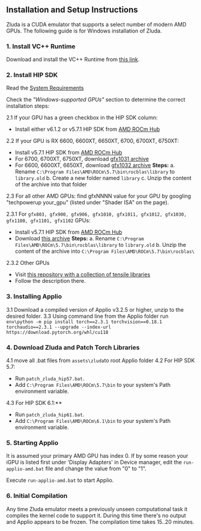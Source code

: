 
## Installation and Setup Instructions

Zluda is a CUDA emulator that supports a select number of modern AMD GPUs. The following guide is for Windows installation of Zluda.

### 1. Install VC++ Runtime

Download and install the VC++ Runtime from [this link](https://aka.ms/vs/17/release/vc_redist.x64.exe).
 

### 2. Install HIP SDK

Read the [System Requirements](https://rocm.docs.amd.com/projects/install-on-windows/en/develop/reference/system-requirements.html)

Check the *"Windows-supported GPUs"* section to determine the correct installation steps:

2.1 If your GPU has a green checkbox in the HIP SDK column:

- Install either v6.1.2 or v5.7.1 HIP SDK from [AMD ROCm Hub](https://www.amd.com/en/developer/resources/rocm-hub/hip-sdk.html)

2.2 If your GPU is RX 6600, 6600XT, 6650XT, 6700, 6700XT, 6750XT:
- Install v5.7.1 HIP SDK from [AMD ROCm Hub](https://www.amd.com/en/developer/resources/rocm-hub/hip-sdk.html)
- For 6700, 6700XT, 6750XT, download [gfx1031 archive](https://github.com/brknsoul/ROCmLibs/raw/main/Optimised_ROCmLibs_gfx1031.7z)
- For 6600, 6600XT, 6650XT, download [gfx1032 archive](https://github.com/brknsoul/ROCmLibs/raw/main/Optimised_ROCmLibs_gfx1032.7z)
**Steps:**
a. Rename `C:\Program Files\AMD\ROCm\5.7\bin\rocblas\library` to `library.old`
b. Create a new folder named `library`
c. Unzip the content of the archive into that folder

2.3 For all other AMD GPUs: find gfxNNNN value for your GPU by googling "techpowerup your_gpu" (listed under "Shader ISA" on the page).

2.3.1 For `gfx803, gfx900, gfx906, gfx1010, gfx1011, gfx1012, gfx1030, gfx1100, gfx1101, gfx1102` GPUs:
- Install v5.7.1 HIP SDK from [AMD ROCm Hub](https://www.amd.com/en/developer/resources/rocm-hub/hip-sdk.html)
- Download [this archive](https://github.com/brknsoul/ROCmLibs/raw/main/ROCmLibs.7z)
	**Steps:**
	a. Rename `C:\Program Files\AMD\ROCm\5.7\bin\rocblas\library` to `library.old`
	b. Unzip the content of the archive into `C:\Program Files\AMD\ROCm\5.7\bin\rocblas\`

2.3.2 Other GPUs
- Visit [this repository with a collection of tensile libraries](https://github.com/likelovewant/ROCmLibs-for-gfx1103-AMD780M-APU)
- Follow the description there.

### 3. Installing Applio
3.1 Download a compiled version of Applio v3.2.5 or higher, unzip to the desired folder.
3.3 Using command line from the Applio folder run
		```env\python -m pip install torch==2.3.1 torchvision==0.18.1 torchaudio==2.3.1 --upgrade --index-url https://download.pytorch.org/whl/cu118```

### 4. Download Zluda and Patch Torch Libraries
4.1 move all .bat files from `assets\zluda`to root Applio folder
4.2 For HIP SDK 5.7:
- Run `patch_zluda_hip57.bat`.
- Add `C:\Program Files\AMD\ROCm\5.7\bin` to your system's Path environment variable.

4.3 For HIP SDK 6.1:**
- Run `patch_zluda_hip61.bat`.
- Add `C:\Program Files\AMD\ROCm\6.1\bin` to your system's Path environment variable.

### 5. Starting Applio

It is assumed your primary AMD GPU has index 0. If by some reason your iGPU is listed first under 'Display Adapters' in Device manager, edit the `run-applio-amd.bat` file and change the value from "0" to "1". 

Execute `run-applio-amd.bat` to start Applio.

### 6. Initial Compilation

Any time Zluda emulator meets a previously unseen computational task it compiles the kernel code to support it. During this time there's no output and Applio appears to be frozen. The compilation time takes 15..20 minutes.
